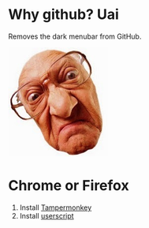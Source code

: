 # Why github? Uai
Removes the dark menubar from GitHub.

![](rabugento.jpg "Logo Title Text 1")


# Chrome or Firefox

1. Install [Tampermonkey](https://chrome.google.com/webstore/detail/tampermonkey/dhdgffkkebhmkfjojejmpbldmpobfkfo?hl=en)
2. Install [userscript](https://github.com/devmessias/whygithub/raw/master/whygithub.user.js) 



